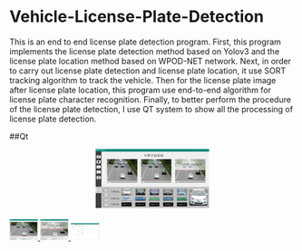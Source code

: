 # Vehicle-License-Plate-Detection
This is an end to end license plate detection program. First, this program
implements the license plate detection method based on Yolov3 and the license 
plate location method based on WPOD-NET network. Next, in order to carry out 
license plate detection and license plate location, it use SORT tracking algorithm
to track the vehicle. Then for the license plate image after license plate location, 
this program use end-to-end algorithm for license plate character recognition. Finally,
to better perform the procedure of the license plate detection, I use QT system to show
all the processing of license plate detection.

##Qt 
<br>

<div align="center">
    <img src="https://github.com/BergAdolf/Vehicle-License-Plate-Detection/blob/master/readmePicture/1.png" width="200px">
</div>

<br>
<a href="https://github.com/BergAdolf">
    <img src="https://github.com/BergAdolf/Vehicle-License-Plate-Detection/blob/master/readmePicture/2.png" width="50px">
</a>
<a href="https://github.com/BergAdolf">
    <img src="https://github.com/BergAdolf/Vehicle-License-Plate-Detection/blob/master/readmePicture/3.png" width="50px">
</a>
<a href="https://github.com/BergAdolf">
    <img src="https://github.com/BergAdolf/Vehicle-License-Plate-Detection/blob/master/readmePicture/4.png" width="50px">
</a>
